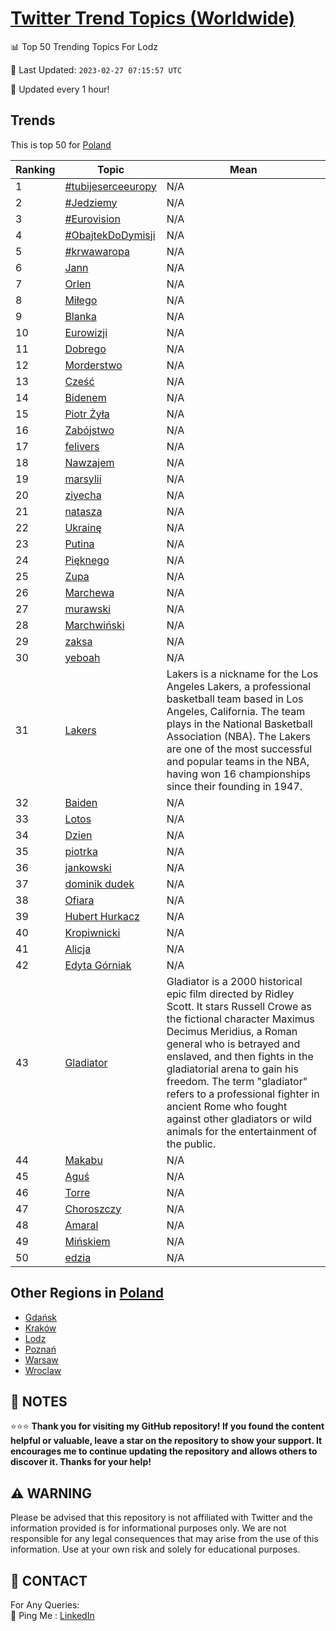 [Twitter Trend Topics (Worldwide)](https://github.com/ErcinDedeoglu/Twitter-Trend-Topics)
==========


📊 Top 50 Trending Topics For Lodz

📆 Last Updated: `2023-02-27 07:15:57 UTC`

🔧 Updated every 1 hour!


## Trends

This is top 50 for [Poland](</Poland>)

| Ranking | Topic | Mean |
| ------- | ------------ | ------------ |
| 1 | [#tubijeserceeuropy](http://twitter.com/search?q=%23tubijeserceeuropy) | N/A |
| 2 | [#Jedziemy](http://twitter.com/search?q=%23Jedziemy) | N/A |
| 3 | [#Eurovision](http://twitter.com/search?q=%23Eurovision) | N/A |
| 4 | [#ObajtekDoDymisji](http://twitter.com/search?q=%23ObajtekDoDymisji) | N/A |
| 5 | [#krwawaropa](http://twitter.com/search?q=%23krwawaropa) | N/A |
| 6 | [Jann](http://twitter.com/search?q=Jann) | N/A |
| 7 | [Orlen](http://twitter.com/search?q=Orlen) | N/A |
| 8 | [Miłego](http://twitter.com/search?q=Mi%c5%82ego) | N/A |
| 9 | [Blanka](http://twitter.com/search?q=Blanka) | N/A |
| 10 | [Eurowizji](http://twitter.com/search?q=Eurowizji) | N/A |
| 11 | [Dobrego](http://twitter.com/search?q=Dobrego) | N/A |
| 12 | [Morderstwo](http://twitter.com/search?q=Morderstwo) | N/A |
| 13 | [Cześć](http://twitter.com/search?q=Cze%c5%9b%c4%87) | N/A |
| 14 | [Bidenem](http://twitter.com/search?q=Bidenem) | N/A |
| 15 | [Piotr Żyła](http://twitter.com/search?q=Piotr+%c5%bby%c5%82a) | N/A |
| 16 | [Zabójstwo](http://twitter.com/search?q=Zab%c3%b3jstwo) | N/A |
| 17 | [felivers](http://twitter.com/search?q=felivers) | N/A |
| 18 | [Nawzajem](http://twitter.com/search?q=Nawzajem) | N/A |
| 19 | [marsylii](http://twitter.com/search?q=marsylii) | N/A |
| 20 | [ziyecha](http://twitter.com/search?q=ziyecha) | N/A |
| 21 | [natasza](http://twitter.com/search?q=natasza) | N/A |
| 22 | [Ukrainę](http://twitter.com/search?q=Ukrain%c4%99) | N/A |
| 23 | [Putina](http://twitter.com/search?q=Putina) | N/A |
| 24 | [Pięknego](http://twitter.com/search?q=Pi%c4%99knego) | N/A |
| 25 | [Zupa](http://twitter.com/search?q=Zupa) | N/A |
| 26 | [Marchewa](http://twitter.com/search?q=Marchewa) | N/A |
| 27 | [murawski](http://twitter.com/search?q=murawski) | N/A |
| 28 | [Marchwiński](http://twitter.com/search?q=Marchwi%c5%84ski) | N/A |
| 29 | [zaksa](http://twitter.com/search?q=zaksa) | N/A |
| 30 | [yeboah](http://twitter.com/search?q=yeboah) | N/A |
| 31 | [Lakers](http://twitter.com/search?q=Lakers) | Lakers is a nickname for the Los Angeles Lakers, a professional basketball team based in Los Angeles, California. The team plays in the National Basketball Association (NBA). The Lakers are one of the most successful and popular teams in the NBA, having won 16 championships since their founding in 1947. |
| 32 | [Baiden](http://twitter.com/search?q=Baiden) | N/A |
| 33 | [Lotos](http://twitter.com/search?q=Lotos) | N/A |
| 34 | [Dzien](http://twitter.com/search?q=Dzien) | N/A |
| 35 | [piotrka](http://twitter.com/search?q=piotrka) | N/A |
| 36 | [jankowski](http://twitter.com/search?q=jankowski) | N/A |
| 37 | [dominik dudek](http://twitter.com/search?q=dominik+dudek) | N/A |
| 38 | [Ofiara](http://twitter.com/search?q=Ofiara) | N/A |
| 39 | [Hubert Hurkacz](http://twitter.com/search?q=Hubert+Hurkacz) | N/A |
| 40 | [Kropiwnicki](http://twitter.com/search?q=Kropiwnicki) | N/A |
| 41 | [Alicja](http://twitter.com/search?q=Alicja) | N/A |
| 42 | [Edyta Górniak](http://twitter.com/search?q=Edyta+G%c3%b3rniak) | N/A |
| 43 | [Gladiator](http://twitter.com/search?q=Gladiator) | Gladiator is a 2000 historical epic film directed by Ridley Scott. It stars Russell Crowe as the fictional character Maximus Decimus Meridius, a Roman general who is betrayed and enslaved, and then fights in the gladiatorial arena to gain his freedom. The term "gladiator" refers to a professional fighter in ancient Rome who fought against other gladiators or wild animals for the entertainment of the public. |
| 44 | [Makabu](http://twitter.com/search?q=Makabu) | N/A |
| 45 | [Aguś](http://twitter.com/search?q=Agu%c5%9b) | N/A |
| 46 | [Torre](http://twitter.com/search?q=Torre) | N/A |
| 47 | [Choroszczy](http://twitter.com/search?q=Choroszczy) | N/A |
| 48 | [Amaral](http://twitter.com/search?q=Amaral) | N/A |
| 49 | [Mińskiem](http://twitter.com/search?q=Mi%c5%84skiem) | N/A |
| 50 | [edzia](http://twitter.com/search?q=edzia) | N/A |



## Other Regions in [Poland](</Poland>)

* [Gdańsk](</Poland/Gdańsk.md>)
* [Kraków](</Poland/Kraków.md>)
* [Lodz](</Poland/Lodz.md>)
* [Poznań](</Poland/Poznań.md>)
* [Warsaw](</Poland/Warsaw.md>)
* [Wroclaw](</Poland/Wroclaw.md>)



## 📝 NOTES

⭐⭐⭐ **Thank you for visiting my GitHub repository! If you found the content helpful or valuable, leave a star on the repository to show your support. It encourages me to continue updating the repository and allows others to discover it. Thanks for your help!**


## ⚠️ WARNING

Please be advised that this repository is not affiliated with Twitter and the information provided is for informational purposes only. We are not responsible for any legal consequences that may arise from the use of this information. Use at your own risk and solely for educational purposes.


## 📨 CONTACT

 For Any Queries:  
            🏓 Ping Me : [LinkedIn](https://www.linkedin.com/in/ercindedeoglu/)

